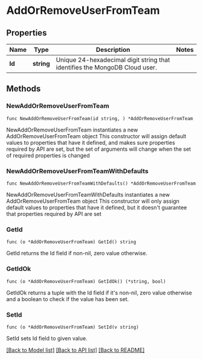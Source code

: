 # AddOrRemoveUserFromTeam

## Properties

Name | Type | Description | Notes
------------ | ------------- | ------------- | -------------
**Id** | **string** | Unique 24-hexadecimal digit string that identifies the MongoDB Cloud user. | 

## Methods

### NewAddOrRemoveUserFromTeam

`func NewAddOrRemoveUserFromTeam(id string, ) *AddOrRemoveUserFromTeam`

NewAddOrRemoveUserFromTeam instantiates a new AddOrRemoveUserFromTeam object
This constructor will assign default values to properties that have it defined,
and makes sure properties required by API are set, but the set of arguments
will change when the set of required properties is changed

### NewAddOrRemoveUserFromTeamWithDefaults

`func NewAddOrRemoveUserFromTeamWithDefaults() *AddOrRemoveUserFromTeam`

NewAddOrRemoveUserFromTeamWithDefaults instantiates a new AddOrRemoveUserFromTeam object
This constructor will only assign default values to properties that have it defined,
but it doesn't guarantee that properties required by API are set

### GetId

`func (o *AddOrRemoveUserFromTeam) GetId() string`

GetId returns the Id field if non-nil, zero value otherwise.

### GetIdOk

`func (o *AddOrRemoveUserFromTeam) GetIdOk() (*string, bool)`

GetIdOk returns a tuple with the Id field if it's non-nil, zero value otherwise
and a boolean to check if the value has been set.

### SetId

`func (o *AddOrRemoveUserFromTeam) SetId(v string)`

SetId sets Id field to given value.


[[Back to Model list]](../README.md#documentation-for-models) [[Back to API list]](../README.md#documentation-for-api-endpoints) [[Back to README]](../README.md)


